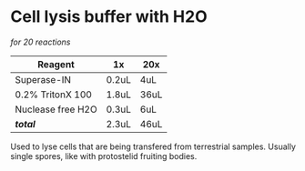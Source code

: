 # Cell lysis buffer with H2O

*for 20 reactions*

| Reagent           | 1x    | 20x  |
| ----------------- | ----- | ---- |
| Superase-IN       | 0.2uL | 4uL  |
| 0.2% TritonX 100  | 1.8uL | 36uL |
| Nuclease free H2O | 0.3uL | 6uL  |
| ***total***       | 2.3uL | 46uL |

Used to lyse cells that are being transfered from terrestrial samples. Usually single spores, like with protostelid fruiting bodies.
